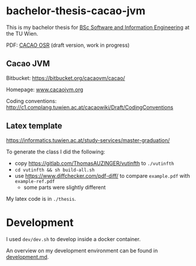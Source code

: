 # bachelor-thesis-cacao-jvm

This is my bachelor thesis for [BSc Software and Information Engineering](https://informatics.tuwien.ac.at/bachelor/software-and-information-engineering/) at the TU Wien.

PDF: [CACAO OSR](./cacao-osr.pdf) (draft version, work in progress)

## Cacao JVM

Bitbucket: https://bitbucket.org/cacaovm/cacao/

Homepage: www.cacaojvm.org

Coding conventions: http://c1.complang.tuwien.ac.at/cacaowiki/Draft/CodingConventions

## Latex template

https://informatics.tuwien.ac.at/study-services/master-graduation/

To generate the class I did the following:

- copy https://gitlab.com/ThomasAUZINGER/vutinfth to `./vutinfth`
- `cd vutinfth && sh build-all.sh`
- use https://www.diffchecker.com/pdf-diff/ 
 to compare `example.pdf` with `example-ref.pdf` 
  - some parts were slightly different

My latex code is in `./thesis`.

# Development

I used `dev/dev.sh` to develop inside a docker container.

An overview on my development environment can be found in [development.md](development.md).
